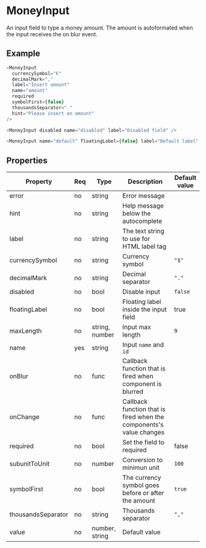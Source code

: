 # MoneyInput
An input field to type a money amount. The amount is autoformated when the input receives the on blur event.

## Example

```javascript
<MoneyInput
  currencySymbol="€"
  decimalMark=","
  label="Insert amount"
  name="amount"
  required
  symbolFirst={false}
  thousandsSeparator="."
  hint="Please insert an amount"
/>

<MoneyInput disabled name="disabled" label="Disabled field" />

<MoneyInput name="default" floatingLabel={false} label="Default label" />
```

## Properties

| Property             | Req   | Type             | Description                                                         | Default value   |
| -------------------- | ----- | ---------------- | ------------------------------------------------------------------- | --------------- |
| error                | no    | string           | Error message                                                       |                 |
| hint                 | no    | string           | Help message below the autocomplete                                 |                 |
| label                | no    | string           | The text string to use for HTML label tag                           |                 |
| currencySymbol       | no    | string           | Currency symbol                                                     | `"$"`           |
| decimalMark          | no    | string           | Decimal separator                                                   | `"."`           |
| disabled             | no    | bool             | Disable input                                                       | `false`         |
| floatingLabel        | no    | bool             | Floating label inside the input field                               | true            |
| maxLength            | no    | string, number   | Input max length                                                    | `9`             |
| name                 | yes   | string           | Input `name` and `id`                                               |                 |
| onBlur               | no    | func             | Callback function that is fired when component is blurred           |                 |
| onChange             | no    | func             | Callback function that is fired when the components's value changes |                 |
| required             | no    | bool             | Set the field to required                                           | false           |
| subunitToUnit        | no    | number           | Conversion to minimun unit                                          | `100`           |
| symbolFirst          | no    | bool             | The currency symbol goes before or after the amount                 | `true`          |
| thousandsSeparator   | no    | string           | Thousands separator                                                 | `","`           |
| value                | no    | number, string   | Default value                                                       |                 |
